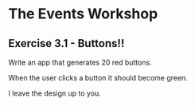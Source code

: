  # The Events Workshop

## Exercise 3.1 - Buttons!!

Write an app that generates 20 red buttons.

When the user clicks a button it should become green.

I leave the design up to you.
